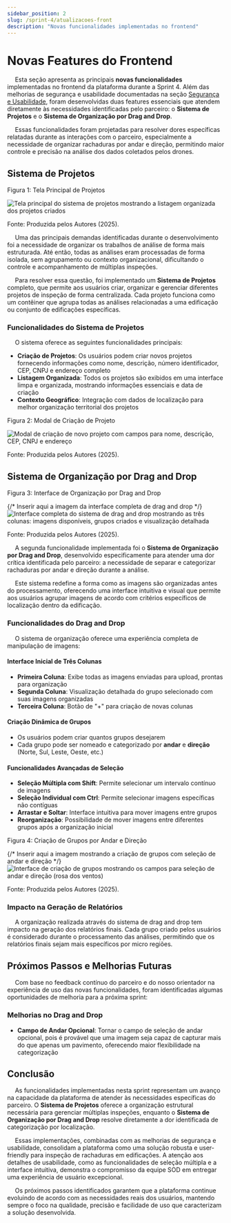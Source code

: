 ```yaml
---
sidebar_position: 2
slug: /sprint-4/atualizacoes-front
description: "Novas funcionalidades implementadas no frontend"
---
```


# Novas Features do Frontend

&emsp; Esta seção apresenta as principais **novas funcionalidades** implementadas no frontend da plataforma durante a Sprint 4. Além das melhorias de segurança e usabilidade documentadas na seção [Segurança e Usabilidade](./seguranca-usabilidade), foram desenvolvidas duas features essenciais que atendem diretamente às necessidades identificadas pelo parceiro: o **Sistema de Projetos** e o **Sistema de Organização por Drag and Drop**.

&emsp; Essas funcionalidades foram projetadas para resolver dores específicas relatadas durante as interações com o parceiro, especialmente a necessidade de organizar rachaduras por andar e direção, permitindo maior controle e precisão na análise dos dados coletados pelos drones.

## Sistema de Projetos

<p style={{textAlign: 'center'}}>Figura 1: Tela Principal de Projetos</p>
<div style={{margin: 25}}>
    <div style={{textAlign: 'center'}}>
        <img src={require("../../../static/img/projetos1.png").default} style={{width: 800}} alt="Tela principal do sistema de projetos mostrando a listagem organizada dos projetos criados" />
        <br />
    </div>
</div>
<p style={{textAlign: 'center'}}>Fonte: Produzida pelos Autores (2025). </p>

&emsp; Uma das principais demandas identificadas durante o desenvolvimento foi a necessidade de organizar os trabalhos de análise de forma mais estruturada. Até então, todas as análises eram processadas de forma isolada, sem agrupamento ou contexto organizacional, dificultando o controle e acompanhamento de múltiplas inspeções.

&emsp; Para resolver essa questão, foi implementado um **Sistema de Projetos** completo, que permite aos usuários criar, organizar e gerenciar diferentes projetos de inspeção de forma centralizada. Cada projeto funciona como um contêiner que agrupa todas as análises relacionadas a uma edificação ou conjunto de edificações específicas.

### Funcionalidades do Sistema de Projetos

&emsp; O sistema oferece as seguintes funcionalidades principais:

- **Criação de Projetos**: Os usuários podem criar novos projetos fornecendo informações como nome, descrição, número identificador, CEP, CNPJ e endereço completo
- **Listagem Organizada**: Todos os projetos são exibidos em uma interface limpa e organizada, mostrando informações essenciais e data de criação
- **Contexto Geográfico**: Integração com dados de localização para melhor organização territorial dos projetos

<p style={{textAlign: 'center'}}>Figura 2: Modal de Criação de Projeto</p>
<div style={{margin: 25}}>
    <div style={{textAlign: 'center'}}>
        <img src={require("../../../static/img/projetos2.png").default} style={{width: 800}} alt="Modal de criação de novo projeto com campos para nome, descrição, CEP, CNPJ e endereço" />
        <br />
    </div>
</div>
<p style={{textAlign: 'center'}}>Fonte: Produzida pelos Autores (2025). </p>

## Sistema de Organização por Drag and Drop

<p style={{textAlign: 'center'}}>Figura 3: Interface de Organização por Drag and Drop</p>
<div style={{margin: 25}}>
    <div style={{textAlign: 'center'}}>
        {/* Inserir aqui a imagem da interface completa de drag and drop */}
        <img src={require("../../../static/img/ded1.png").default} style={{width: 800}} alt="Interface completa do sistema de drag and drop mostrando as três colunas: imagens disponíveis, grupos criados e visualização detalhada" />
        <br />
    </div>
</div>
<p style={{textAlign: 'center'}}>Fonte: Produzida pelos Autores (2025). </p>

&emsp; A segunda funcionalidade implementada foi o **Sistema de Organização por Drag and Drop**, desenvolvido especificamente para atender uma dor crítica identificada pelo parceiro: a necessidade de separar e categorizar rachaduras por andar e direção durante a análise.

&emsp; Este sistema redefine a forma como as imagens são organizadas antes do processamento, oferecendo uma interface intuitiva e visual que permite aos usuários agrupar imagens de acordo com critérios específicos de localização dentro da edificação.

### Funcionalidades do Drag and Drop

&emsp; O sistema de organização oferece uma experiência completa de manipulação de imagens:

#### Interface Inicial de Três Colunas
- **Primeira Coluna**: Exibe todas as imagens enviadas para upload, prontas para organização
- **Segunda Coluna**: Visualização detalhada do grupo selecionado com suas imagens organizadas
- **Terceira Coluna**: Botão de "+" para criação de novas colunas

#### Criação Dinâmica de Grupos
- Os usuários podem criar quantos grupos desejarem
- Cada grupo pode ser nomeado e categorizado por **andar** e **direção** (Norte, Sul, Leste, Oeste, etc.)

#### Funcionalidades Avançadas de Seleção
- **Seleção Múltipla com Shift**: Permite selecionar um intervalo contínuo de imagens
- **Seleção Individual com Ctrl**: Permite selecionar imagens específicas não contíguas
- **Arrastar e Soltar**: Interface intuitiva para mover imagens entre grupos
- **Reorganização**: Possibilidade de mover imagens entre diferentes grupos após a organização inicial

<p style={{textAlign: 'center'}}>Figura 4: Criação de Grupos por Andar e Direção</p>
<div style={{margin: 25}}>
    <div style={{textAlign: 'center'}}>
        {/* Inserir aqui a imagem mostrando a criação de grupos com seleção de andar e direção */}
        <img src={require("../../../static/img/ded2.png").default} style={{width: 800}} alt="Interface de criação de grupos mostrando os campos para seleção de andar e direção (rosa dos ventos)" />
        <br />
    </div>
</div>
<p style={{textAlign: 'center'}}>Fonte: Produzida pelos Autores (2025). </p>

### Impacto na Geração de Relatórios

&emsp; A organização realizada através do sistema de drag and drop tem impacto na geração dos relatórios finais. Cada grupo criado pelos usuários é considerado durante o processamento das análises, permitindo que os relatórios finais sejam mais específicos por micro regiões.

## Próximos Passos e Melhorias Futuras

&emsp; Com base no feedback contínuo do parceiro e do nosso orientador na experiência de uso das novas funcionalidades, foram identificadas algumas oportunidades de melhoria para a próxima sprint:

### Melhorias no Drag and Drop
- **Campo de Andar Opcional**: Tornar o campo de seleção de andar opcional, pois é provável que uma imagem seja capaz de capturar mais do que apenas um pavimento, oferecendo maior flexibilidade na categorização

## Conclusão

&emsp; As funcionalidades implementadas nesta sprint representam um avanço na capacidade da plataforma de atender às necessidades específicas do parceiro. O **Sistema de Projetos** oferece a organização estrutural necessária para gerenciar múltiplas inspeções, enquanto o **Sistema de Organização por Drag and Drop** resolve diretamente a dor identificada de categorização por localização.

&emsp; Essas implementações, combinadas com as melhorias de segurança e usabilidade, consolidam a plataforma como uma solução robusta e user-friendly para inspeção de rachaduras em edificações. A atenção aos detalhes de usabilidade, como as funcionalidades de seleção múltipla e a interface intuitiva, demonstra o compromisso da equipe SOD em entregar uma experiência de usuário excepcional.

&emsp; Os próximos passos identificados garantem que a plataforma continue evoluindo de acordo com as necessidades reais dos usuários, mantendo sempre o foco na qualidade, precisão e facilidade de uso que caracterizam a solução desenvolvida.